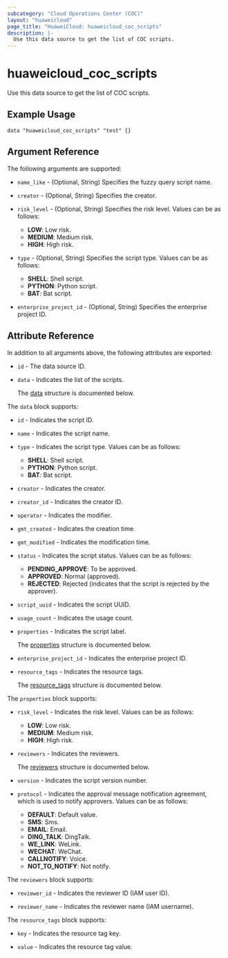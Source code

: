 ```yaml
---
subcategory: "Cloud Operations Center (COC)"
layout: "huaweicloud"
page_title: "HuaweiCloud: huaweicloud_coc_scripts"
description: |-
  Use this data source to get the list of COC scripts.
---
```


# huaweicloud_coc_scripts

Use this data source to get the list of COC scripts.

## Example Usage

```hcl
data "huaweicloud_coc_scripts" "test" {}
```

## Argument Reference

The following arguments are supported:

* `name_like` - (Optional, String) Specifies the fuzzy query script name.

* `creator` - (Optional, String) Specifies the creator.

* `risk_level` - (Optional, String) Specifies the risk level.
  Values can be as follows:
  + **LOW**: Low risk.
  + **MEDIUM**: Medium risk.
  + **HIGH**: High risk.

* `type` - (Optional, String) Specifies the script type.
  Values can be as follows:
  + **SHELL**: Shell script.
  + **PYTHON**: Python script.
  + **BAT**: Bat script.

* `enterprise_project_id` - (Optional, String) Specifies the enterprise project ID.

## Attribute Reference

In addition to all arguments above, the following attributes are exported:

* `id` - The data source ID.

* `data` - Indicates the list of the scripts.

  The [data](#data_struct) structure is documented below.

<a name="data_struct"></a>
The `data` block supports:

* `id` - Indicates the script ID.

* `name` - Indicates the script name.

* `type` - Indicates the script type.
  Values can be as follows:
  + **SHELL**: Shell script.
  + **PYTHON**: Python script.
  + **BAT**: Bat script.

* `creator` - Indicates the creator.

* `creator_id` - Indicates the creator ID.

* `operator` - Indicates the modifier.

* `gmt_created` - Indicates the creation time.

* `gmt_modified` - Indicates the modification time.

* `status` - Indicates the script status.
  Values can be as follows:
  + **PENDING_APPROVE**: To be approved.
  + **APPROVED**: Normal (approved).
  + **REJECTED**: Rejected (indicates that the script is rejected by the approver).

* `script_uuid` - Indicates the script UUID.

* `usage_count` - Indicates the usage count.

* `properties` - Indicates the script label.

  The [properties](#data_properties_struct) structure is documented below.

* `enterprise_project_id` - Indicates the enterprise project ID.

* `resource_tags` - Indicates the resource tags.

  The [resource_tags](#data_resource_tags_struct) structure is documented below.

<a name="data_properties_struct"></a>
The `properties` block supports:

* `risk_level` - Indicates the risk level.
  Values can be as follows:
  + **LOW**: Low risk.
  + **MEDIUM**: Medium risk.
  + **HIGH**: High risk.

* `reviewers` - Indicates the reviewers.

  The [reviewers](#properties_reviewers_struct) structure is documented below.

* `version` - Indicates the script version number.

* `protocol` - Indicates the approval message notification agreement, which is used to notify approvers.
  Values can be as follows:
  + **DEFAULT**: Default value.
  + **SMS**: Sms.
  + **EMAIL**: Email.
  + **DING_TALK**: DingTalk.
  + **WE_LINK**: WeLink.
  + **WECHAT**: WeChat.
  + **CALLNOTIFY**: Voice.
  + **NOT_TO_NOTIFY**: Not notify.

<a name="properties_reviewers_struct"></a>
The `reviewers` block supports:

* `reviewer_id` - Indicates the reviewer ID (IAM user ID).

* `reviewer_name` - Indicates the reviewer name (IAM username).

<a name="data_resource_tags_struct"></a>
The `resource_tags` block supports:

* `key` - Indicates the resource tag key.

* `value` - Indicates the resource tag value.
